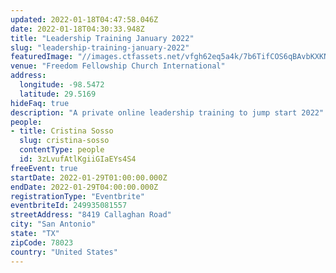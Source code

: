 ```yaml
---
updated: 2022-01-18T04:47:58.046Z
date: 2022-01-18T04:30:33.948Z
title: "Leadership Training January 2022"
slug: "leadership-training-january-2022"
featuredImage: "//images.ctfassets.net/vfgh62eq5a4k/7b6TifCOS6qBAvbKXKNb0p/6099c34eeb97e050d115a475c9a2066f/pexels-abet-llacer-3920562__1_.jpg"
venue: "Freedom Fellowship Church International"
address:
  longitude: -98.5472
  latitude: 29.5169
hideFaq: true
description: "A private online leadership training to jump start 2022"
people:
- title: Cristina Sosso
  slug: cristina-sosso
  contentType: people
  id: 3zLvufAtlKgiiGIaEYs4S4
freeEvent: true
startDate: 2022-01-29T01:00:00.000Z
endDate: 2022-01-29T04:00:00.000Z
registrationType: "Eventbrite"
eventbriteId: 249935081557
streetAddress: "8419 Callaghan Road"
city: "San Antonio"
state: "TX"
zipCode: 78023
country: "United States"
---
```

